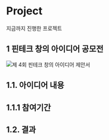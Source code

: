 # Project
지금까지 진행한 프로젝트
## 1 핀테크 창의 아이디어 공모전
![제 4회 핀테크 창의 아이디어 제안서](https://user-images.githubusercontent.com/44052428/113993085-05cd0680-988f-11eb-99d3-4580d768d851.png)
## 1.1. 아이디어 내용

## 1.1.1 참여기간

## 1.2. 결과
